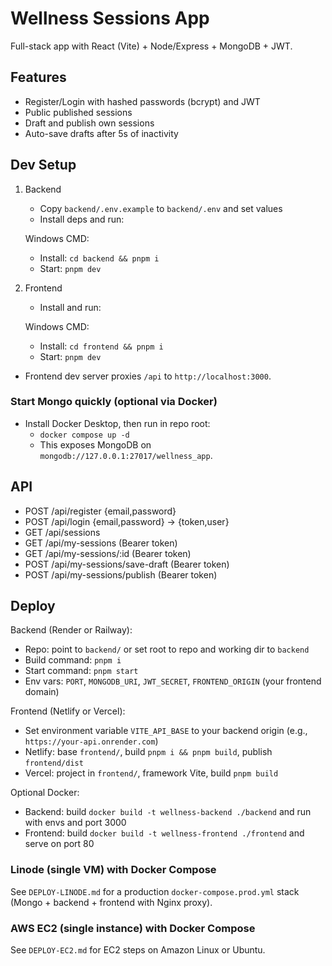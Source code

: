 # Wellness Sessions App

Full-stack app with React (Vite) + Node/Express + MongoDB + JWT.

## Features
- Register/Login with hashed passwords (bcrypt) and JWT
- Public published sessions
- Draft and publish own sessions
- Auto-save drafts after 5s of inactivity

## Dev Setup
1. Backend
   - Copy `backend/.env.example` to `backend/.env` and set values
   - Install deps and run:

   Windows CMD:
   - Install: `cd backend && pnpm i`
   - Start: `pnpm dev`

2. Frontend
   - Install and run:

   Windows CMD:
   - Install: `cd frontend && pnpm i`
   - Start: `pnpm dev`

- Frontend dev server proxies `/api` to `http://localhost:3000`.

### Start Mongo quickly (optional via Docker)
- Install Docker Desktop, then run in repo root:
  - `docker compose up -d`
  - This exposes MongoDB on `mongodb://127.0.0.1:27017/wellness_app`.

## API
- POST /api/register {email,password}
- POST /api/login {email,password} -> {token,user}
- GET /api/sessions
- GET /api/my-sessions (Bearer token)
- GET /api/my-sessions/:id (Bearer token)
- POST /api/my-sessions/save-draft (Bearer token)
- POST /api/my-sessions/publish (Bearer token)

## Deploy
Backend (Render or Railway):
- Repo: point to `backend/` or set root to repo and working dir to `backend`
- Build command: `pnpm i`
- Start command: `pnpm start`
- Env vars: `PORT`, `MONGODB_URI`, `JWT_SECRET`, `FRONTEND_ORIGIN` (your frontend domain)

Frontend (Netlify or Vercel):
- Set environment variable `VITE_API_BASE` to your backend origin (e.g., `https://your-api.onrender.com`)
- Netlify: base `frontend/`, build `pnpm i && pnpm build`, publish `frontend/dist`
- Vercel: project in `frontend/`, framework Vite, build `pnpm build`

Optional Docker:
- Backend: build `docker build -t wellness-backend ./backend` and run with envs and port 3000
- Frontend: build `docker build -t wellness-frontend ./frontend` and serve on port 80

### Linode (single VM) with Docker Compose
See `DEPLOY-LINODE.md` for a production `docker-compose.prod.yml` stack (Mongo + backend + frontend with Nginx proxy).

### AWS EC2 (single instance) with Docker Compose
See `DEPLOY-EC2.md` for EC2 steps on Amazon Linux or Ubuntu.
